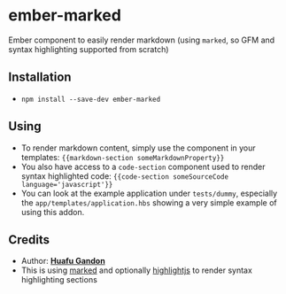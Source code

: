 # ember-marked

Ember component to easily render markdown (using `marked`, so GFM and syntax highlighting supported from scratch)

## Installation

* `npm install --save-dev ember-marked`

## Using

* To render markdown content, simply use the component in your templates: `{{markdown-section someMarkdownProperty}}`
* You also have access to a `code-section` component used to render syntax highlighted code: `{{code-section someSourceCode language='javascript'}}`
* You can look at the example application under `tests/dummy`, especially the `app/templates/application.hbs` showing a very simple example of using this addon.

## Credits

* Author: **[Huafu Gandon](http://github.com/huafu)**
* This is using [marked](https://github.com/chjj/marked) and optionally [highlightjs](https://github.com/isagalaev/highlight.js) to render syntax highlighting sections
